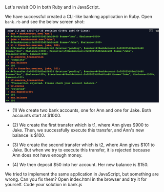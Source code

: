 Let's revisit OO in both Ruby and in JavaScript.

We have successful created a CLI-like banking application in Ruby. Open `bank.rb` and see the below screen shot:

![example](ruby-example.png)

* (1) We create two bank accounts, one for Ann and one for Jake. Both accounts start at $1000.

* (2) We create the first transfer which is t1, where Ann gives $900 to Jake. Then, we successfully execute this transfer, and Ann's new balance is $100.

* (3) We create the second transfer which is t2, where Ann gives $101 to Jake. But when we try to execute this transfer, it is rejected because Ann does not have enough money.

* (4) We then deposit $50 into her account. Her new balance is $150.


We tried to implement the same application in JavaScript, but something are wrong. Can you fix them? Open index.html in the browser and try it for yourself. Code your solution in bank.js
